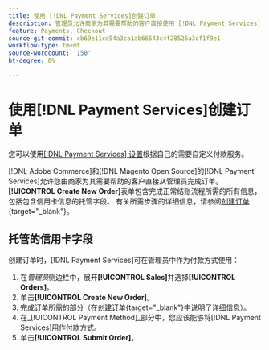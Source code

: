 ```yaml
---
title: 使用 [!DNL Payment Services]创建订单
description: 管理员允许商家为其需要帮助的客户直接使用 [!DNL Payment Services] 完成订单。
feature: Payments, Checkout
source-git-commit: cb69e11cd54a3ca1ab66543c4f28526a3cf1f9e1
workflow-type: tm+mt
source-wordcount: '150'
ht-degree: 0%

---
```


# 使用[!DNL Payment Services]创建订单

您可以使用[[!DNL Payment Services] 设置](settings.md)根据自己的需要自定义付款服务。

[!DNL Adobe Commerce]和[!DNL Magento Open Source]的[!DNL Payment Services]允许您由商家为其需要帮助的客户直接从管理员完成订单。 **[!UICONTROL Create New Order]**&#x200B;表单包含完成正常结账流程所需的所有信息，包括包含信用卡信息的托管字段。 有关所需步骤的详细信息，请参阅[创建订单](https://experienceleague.adobe.com/en/docs/commerce-admin/stores-sales/point-of-purchase/assist/customer-account-create-order){target="_blank"}。

## 托管的信用卡字段

创建订单时，[!DNL Payment Services]可在管理员中作为付款方式使用：

1. 在&#x200B;_管理员_&#x200B;侧边栏中，展开&#x200B;**[!UICONTROL Sales]**&#x200B;并选择&#x200B;**[!UICONTROL Orders]**。
1. 单击&#x200B;**[!UICONTROL Create New Order]**。
1. 完成订单所需的部分（在[创建订单](https://experienceleague.adobe.com/en/docs/commerce-admin/stores-sales/point-of-purchase/assist/customer-account-create-order){target="_blank"}中说明了详细信息）。
1. 在&#x200B;_[!UICONTROL Payment Method]_部分中，您应该能够将[!DNL Payment Services]用作付款方式。
1. 单击&#x200B;**[!UICONTROL Submit Order]**。
